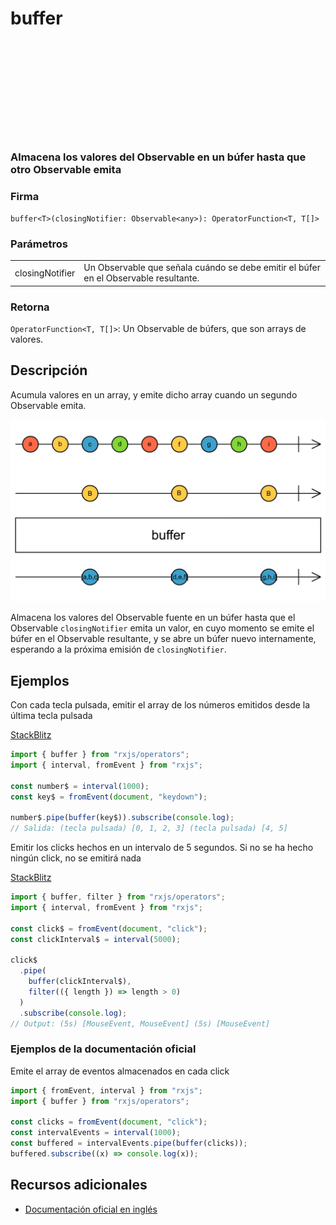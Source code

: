 <div class="page-heading">

# buffer

<a target="_blank" href="https://github.com/ReactiveX/rxjs/blob/master/src/internal/operators/buffer.ts">
<svg>
  <use xlink:href="/assets/icons/github.svg#github"></use>
</svg>
</a>
</div>

### Almacena los valores del Observable en un búfer hasta que otro Observable emita

### Firma

`buffer<T>(closingNotifier: Observable<any>): OperatorFunction<T, T[]>`

### Parámetros

<table>
<tr><td>closingNotifier</td><td>Un Observable que señala cuándo se debe emitir el búfer en el Observable resultante.</td></tr>
</table>

### Retorna

`OperatorFunction<T, T[]>`: Un Observable de búfers, que son arrays de valores.

## Descripción

Acumula valores en un array, y emite dicho array cuando un segundo Observable emita.

<img src="assets/images/marble-diagrams/transformation/buffer.png" alt="Diagrama de canicas del operador buffer">

Almacena los valores del Observable fuente en un búfer hasta que el Observable `closingNotifier` emita un valor, en cuyo momento se emite el búfer en el Observable resultante, y se abre un búfer nuevo internamente, esperando a la próxima emisión de `closingNotifier`.

## Ejemplos

Con cada tecla pulsada, emitir el array de los números emitidos desde la última tecla pulsada

[StackBlitz](https://stackblitz.com/edit/rxjs-buffer-1?file=index.ts)

```typescript
import { buffer } from "rxjs/operators";
import { interval, fromEvent } from "rxjs";

const number$ = interval(1000);
const key$ = fromEvent(document, "keydown");

number$.pipe(buffer(key$)).subscribe(console.log);
// Salida: (tecla pulsada) [0, 1, 2, 3] (tecla pulsada) [4, 5]
```

Emitir los clicks hechos en un intervalo de 5 segundos. Si no se ha hecho ningún click, no se emitirá nada

[StackBlitz](https://stackblitz.com/edit/rxjs-buffer-2?file=index.html)

```javascript
import { buffer, filter } from "rxjs/operators";
import { interval, fromEvent } from "rxjs";

const click$ = fromEvent(document, "click");
const clickInterval$ = interval(5000);

click$
  .pipe(
    buffer(clickInterval$),
    filter(({ length }) => length > 0)
  )
  .subscribe(console.log);
// Output: (5s) [MouseEvent, MouseEvent] (5s) [MouseEvent]
```

### Ejemplos de la documentación oficial

Emite el array de eventos almacenados en cada click

```javascript
import { fromEvent, interval } from "rxjs";
import { buffer } from "rxjs/operators";

const clicks = fromEvent(document, "click");
const intervalEvents = interval(1000);
const buffered = intervalEvents.pipe(buffer(clicks));
buffered.subscribe((x) => console.log(x));
```

## Recursos adicionales

- [Documentación oficial en inglés](https://rxjs-dev.firebaseapp.com/api/operators/buffer)
